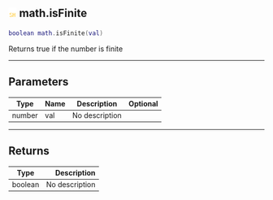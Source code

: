 ## ![shared](../../.gitbook/assets/shared.png) math.isFinite

```lua
boolean math.isFinite(val)
```

Returns true if the number is finite

------
## Parameters

| Type   | Name | Description | Optional |
| ------ | ---- | ----------- | -------: |
| number | val | No description |  |


------
## Returns

| Type   | Description |
| ------ | ----------: |
| boolean | No description |

